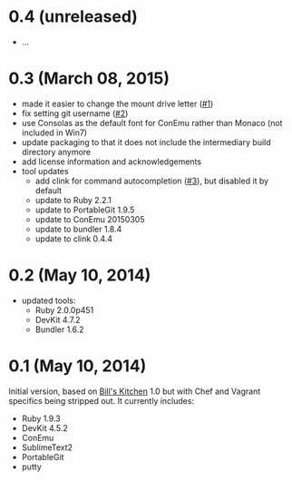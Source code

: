 
# 0.4 (unreleased)

 * ...

# 0.3 (March 08, 2015)

 * made it easier to change the mount drive letter ([#1](https://github.com/tknerr/ruby-devpack/issues/1))
 * fix setting git username ([#2](https://github.com/tknerr/ruby-devpack/issues/2))
 * use Consolas as the default font for ConEmu rather than Monaco (not included in Win7)
 * update packaging to that it does not include the intermediary build directory anymore
 * add license information and acknowledgements
 * tool updates
 	* add clink for command autocompletion ([#3](https://github.com/tknerr/ruby-devpack/issues/3)), but disabled it by default
 	* update to Ruby 2.2.1
 	* update to PortableGit 1.9.5
 	* update to ConEmu 20150305
 	* update to bundler 1.8.4
 	* update to clink 0.4.4
 
# 0.2 (May 10, 2014)

 * updated tools:
   * Ruby 2.0.0p451
   * DevKit 4.7.2
   * Bundler 1.6.2

# 0.1 (May 10, 2014)

Initial version, based on [Bill's Kitchen](https://github.com/tknerr/bills-kitchen) 1.0 but with Chef and Vagrant specifics being stripped out. It currently includes:
 
 * Ruby 1.9.3
 * DevKit 4.5.2
 * ConEmu
 * SublimeText2
 * PortableGit
 * putty